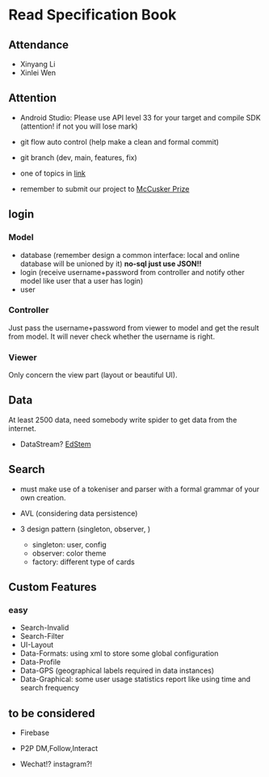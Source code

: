 # Read Specification Book

## Attendance

- Xinyang Li
- Xinlei Wen

## Attention

- Android Studio: Please use API level 33 for your target and compile SDK (attention! if not you will lose mark)
- git flow auto control (help make a clean and formal commit)
- git branch (dev, main, features, fix)

- one of topics in [link](https://www.un.org/sustainabledevelopment/development-agenda/)

- remember to submit our project to [McCusker Prize](https://www.anu.edu.au/students/program-administration/prizes/mccusker-prize-in-humanitarian-engineering)

## login

### Model 

- database (remember design a common interface: local and online database will be unioned by it) **no-sql just use JSON!!**
- login (receive username+password from controller and notify other model like user that a user has login)
- user

### Controller

Just pass the username+password from viewer to model and get the result from model. It will never check whether the username is right.

### Viewer

Only concern the view part (layout or beautiful UI).

## Data

At least 2500 data, need somebody write spider to get data from the internet.

- DataStream? [EdStem](https://edstem.org/au/courses/15738/discussion/1853420)


## Search

- must make use of a tokeniser and parser with a formal grammar of your own creation.

- AVL (considering data persistence)

- 3 design pattern (singleton, observer, )
    - singleton: user, config
    - observer: color theme
    - factory: different type of cards

## Custom Features

### easy

- Search-Invalid
- Search-Filter
- UI-Layout
- Data-Formats: using xml to store some global configuration
- Data-Profile
- Data-GPS (geographical labels required in data instances)
- Data-Graphical: some user usage statistics report like using time and search frequency

## to be considered

- Firebase
- P2P DM,Follow,Interact

- Wechat!? instagram?!









